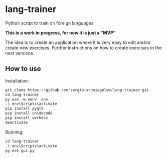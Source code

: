 # lang-trainer
Python script to train on foreign languages

**This is a work in progress, for now it is just a "MVP"**

The idea is to create an application where it is very easy to edit and/or create new exercises.
Further instructions on how to create exercises in the next versions.

## How to use
Installation:
```powershell
git clone https://github.com/sergio-schmiegelow/lang-trainer.git
cd lang-trainer
py.exe -m venv .env
.\.env\Scripts\activate
pip install pyqt5
pip install unidecode
pip install verbecc
deactivate
```

Running:
```powershell
cd lang-trainer
.\.env\Scripts\activate
py.exe gui.py
```
